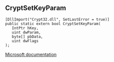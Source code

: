 ## CryptSetKeyParam

```
[DllImport("Crypt32.dll", SetLastError = true)]
public static extern bool CryptSetKeyParam(
   IntPtr hKey,
   uint dwParam,
   byte[] pbData,
   uint dwFlags
);
```

[Microsoft documentation](https://docs.microsoft.com/en-us/windows/win32/api/wincrypt/nf-wincrypt-cryptsetkeyparam)
